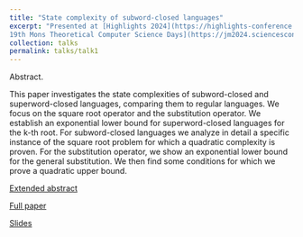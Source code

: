 ```yaml
---
title: "State complexity of subword-closed languages"
excerpt: "Presented at [Highlights 2024](https://highlights-conference.org/2024/cfp) and [	
19th Mons Theoretical Computer Science Days](https://jm2024.sciencesconf.org)"
collection: talks
permalink: talks/talk1
---
```


Abstract.

This paper investigates the state complexities of subword-closed and
superword-closed languages, comparing them to regular languages. We focus on
the square root operator and the substitution operator. We establish an exponential
lower bound for superword-closed languages for the k-th root. For subword-closed
languages we analyze in detail a specific instance of the square root problem for
which a quadratic complexity is proven. For the substitution operator, we show
an exponential lower bound for the general substitution. We then find some conditions for which we prove a quadratic upper bound.

[Extended abstract](/files/resume_lncs.pdf)

[Full paper](files/papier_lncs.pdf)

[Slides](files/Slides_state_complexity.pdf)
